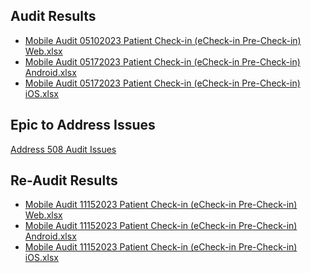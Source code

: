 ## Audit Results 

- [Mobile Audit 05102023 Patient Check-in (eCheck-in  Pre-Check-in) Web.xlsx](https://github.com/department-of-veterans-affairs/va.gov-team/blob/master/products/health-care/checkin/508-audits/April-2023/Mobile%20Audit%2005102023%20Patient%20Check-in%20(eCheck-in%20%20Pre-Check-in)%20Web.xlsx)
- [Mobile Audit 05172023 Patient Check-in (eCheck-in  Pre-Check-in) Android.xlsx](https://github.com/department-of-veterans-affairs/va.gov-team/blob/master/products/health-care/checkin/508-audits/April-2023/Mobile%20Audit%2005172023%20Patient%20Check-in%20(eCheck-in%20%20Pre-Check-in)%20Android.xlsx)
- [Mobile Audit 05172023 Patient Check-in (eCheck-in  Pre-Check-in) iOS.xlsx](https://github.com/department-of-veterans-affairs/va.gov-team/blob/master/products/health-care/checkin/508-audits/April-2023/Mobile%20Audit%2005172023%20Patient%20Check-in%20(eCheck-in%20%20Pre-Check-in)%20iOS.xlsx)

## Epic to Address Issues

[Address 508 Audit Issues](https://app.zenhub.com/workspaces/check-in-experience-61fc23a2cb8a14001132e102/issues/gh/department-of-veterans-affairs/va.gov-team/59304)

## Re-Audit Results

- [Mobile Audit 11152023 Patient Check-in (eCheck-in  Pre-Check-in) Web.xlsx](https://github.com/department-of-veterans-affairs/va.gov-team/blob/master/products/health-care/checkin/508-audits/April-2023/Mobile%20Audit%2011152023%20Patient%20Check-in%20(eCheck-in%20%20Pre-Check-in)%20Web.xlsx)
- [Mobile Audit 11152023 Patient Check-in (eCheck-in  Pre-Check-in) Android.xlsx](https://github.com/department-of-veterans-affairs/va.gov-team/blob/master/products/health-care/checkin/508-audits/April-2023/Mobile%20Audit%2011152023%20Patient%20Check-in%20(eCheck-in%20%20Pre-Check-in)%20Android.xlsx)
- [Mobile Audit 11152023 Patient Check-in (eCheck-in  Pre-Check-in) iOS.xlsx](https://github.com/department-of-veterans-affairs/va.gov-team/blob/master/products/health-care/checkin/508-audits/April-2023/Mobile%20Audit%2011152023%20Patient%20Check-in%20(eCheck-in%20%20Pre-Check-in)%20iOS.xlsx)
